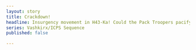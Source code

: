 ```yaml
---
layout: story
title: Crackdown!
headline: Insurgency movement in H43-Ka! Could the Pack Troopers pacify them?
series: Vashkirx/ICPS Sequence
published: false

---
```

